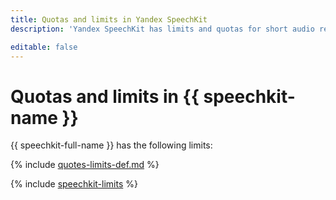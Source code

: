 ```yaml
---
title: Quotas and limits in Yandex SpeechKit
description: 'Yandex SpeechKit has limits and quotas for short audio recognition, streaming mode for short audio recognition, long audio recognition, speech synthesis. You will learn more about the limitations of the service in this article. '

editable: false
---
```


# Quotas and limits in {{ speechkit-name }}

{{ speechkit-full-name }} has the following limits:

{% include [quotes-limits-def.md](../../_includes/quotes-limits-def.md) %}

{% include [speechkit-limits](../../_includes/speechkit-limits.md) %}